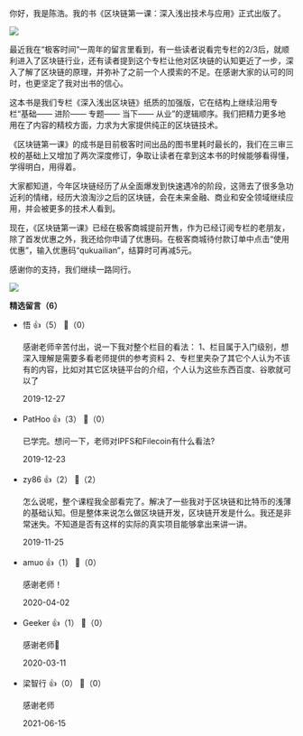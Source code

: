 你好，我是陈浩。我的书《区块链第一课：深入浅出技术与应用》正式出版了。

![](https://static001.geekbang.org/resource/image/78/72/786b61f4afa3c503eaa67ff31f527672.jpeg?wh=1920%2A1567)

最近我在“极客时间”一周年的留言里看到，有一些读者说看完专栏的2/3后，就顺利进入了区块链行业，还有读者提到这个专栏让他对区块链的认知更近了一步，深入了解了区块链的原理，并弥补了之前一个人摸索的不足。在感谢大家的认可的同时，也更坚定了我对出书的信心。

这本书是我们专栏《深入浅出区块链》纸质的加强版，它在结构上继续沿用专栏“基础—— 进阶—— 专题—— 当下—— 从业”的逻辑顺序。我们把精力更多地用在了内容的精校方面，力求为大家提供纯正的区块链技术。

《区块链第一课》的成书是目前极客时间出品的图书里耗时最长的，我们在三审三校的基础上又增加了两次深度修订，争取让读者在拿到这本书的时候能够看得懂，学得明白，用得着。

大家都知道，今年区块链经历了从全面爆发到快速遇冷的阶段，这筛去了很多急功近利的情绪，经历大浪淘沙之后的区块链，会在未来金融、商业和安全领域继续应用，并会被更多的技术人看到。

现在，《区块链第一课》已经在极客商城提前开售，作为已经订阅专栏的老朋友，除了首发优惠之外，我还给你申请了优惠码。在极客商城待付款订单中点击“使用优惠”，输入优惠码“qukuailian”，结算时可再减5元。

感谢你的支持，我们继续一路同行。

![](https://static001.geekbang.org/resource/image/32/1c/328d9f2dabe32510e4492dc30cc94a1c.jpeg?wh=1142%2A640)
<div><strong>精选留言（6）</strong></div><ul>
<li><span>悟</span> 👍（5） 💬（0）<p>感谢老师辛苦付出，说一下我对整个栏目的看法：
1、栏目属于入门级别，想深入理解是需要多看老师提供的参考资料
2、专栏里夹杂了其它个人认为不该有的内容，比如对其它区块链平台的介绍，个人认为这些东西百度、谷歌就可以了</p>2019-12-27</li><br/><li><span>PatHoo</span> 👍（3） 💬（0）<p>已学完。想问一下，老师对IPFS和Filecoin有什么看法? </p>2019-12-23</li><br/><li><span>zy86</span> 👍（2） 💬（2）<p>怎么说呢，整个课程我全部看完了。解决了一些我对于区块链和比特币的浅薄的基础认知。但是整体来说怎么做区块链开发，区块链开发是什么。我还是非常迷失。不知道是否有这样的实际的真实项目能够拿出来讲一讲。</p>2019-11-25</li><br/><li><span>amuo</span> 👍（1） 💬（0）<p>感谢老师！</p>2020-04-02</li><br/><li><span>Geeker</span> 👍（1） 💬（0）<p>感谢老师🙏</p>2020-03-11</li><br/><li><span>梁智行</span> 👍（0） 💬（0）<p>感谢老师</p>2021-06-15</li><br/>
</ul>
